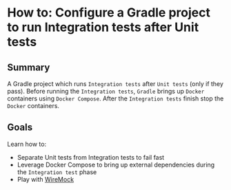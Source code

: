 # How to: Configure a Gradle project to run Integration tests after Unit tests

## Summary

A Gradle project which runs `Integration tests` after `Unit tests` (only if they pass). Before running the `Integration tests`, `Gradle` brings up `Docker` containers using `Docker Compose`. After the `Integration tests` finish stop the `Docker` containers.

## Goals

Learn how to:

- Separate Unit tests from Integration tests to fail fast
- Leverage Docker Compose to bring up external dependencies during the `Integration test` phase
- Play with [WireMock](http://wiremock.org/)
